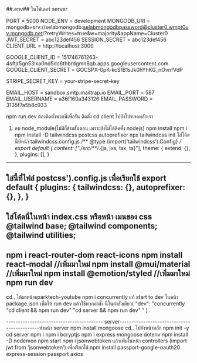 ##.env## ในโฟเดอร์ server

PORT = 5000
NODE_ENV = development
MONGODB_URI = mongodb+srv://selabmongodb:selabmongodbpassword@cluster0.wmpt0uv.mongodb.net/?retryWrites=true&w=majority&appName=Cluster0
JWT_SECRET = abc123def456
SESSION_SECRET = abc123def456
CLIENT_URL = http://localhost:3000

GOOGLE_CLIENT_ID = 151746761263-4sftjr5gn53lka0nd5dc6thbrdgmn8qb.apps.googleusercontent.com
GOOGLE_CLIENT_SECRET = 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

STRIPE_SECRET_KEY = your-stripe-secret-key

EMAIL_HOST = sandbox.smtp.mailtrap.io
EMAIL_PORT = 587
EMAIL_USERNAME = a36f160a343126
EMAIL_PASSWORD = 3135f7a5b8c933


npm run dev ต้องติดตั้งพวกนี่เพื่อรัน
ติดตั้ง 
cd client ไปยังโปรเจคหลักเรา
1. ลบ node_module(ไม่มีก็ข้ามขั้นตอน เพราะยังไม่ได้ติดตั้ง nodejs)
npm install
npm i
npm install -D tailwindcss postcss autoprefixer
npx tailwindcss init
ใส่โค้ดนี้ที่หน้า  tailwindcss.config.js
/** @type {import('tailwindcss').Config} */
export default {
  content: ["./src/**/*.{js, jxs, tsx, ts}"],
  theme: {
    extend: {},
  },
  plugins: [],
}
----------------
ใส่นี้ที่ไฟล์ postcss').config.js เพื่อเรียกใช้
export default {
  plugins: {
    tailwindcss: {},
    autoprefixer: {},
  },
}
----------------
ใส่โค้ดนี่ในหน้า index.css หรือหน้า เมนของ css
@tailwind base;
@tailwind components;
@tailwind utilities;
----------------
npm i react-router-dom react-icons
npm install react-modal //เพิ่มมาใหม่
npm install @mui/material //เพิ่มมาใหม่
npm install @emotion/styled //เพิ่มมาใหม่
npm run dev
----------------
cd.. ให้มาหน้าsparktech-youtube
npm i concurrently
แก้ start to dev ในหน้า package.json เพื่อให้ run dev แล้วใช้พวกคำสั่ง นี่ในคำสั่งเดียว(   "dev": "concurrently \"cd client && npm run dev\" \"cd server && npm run dev\" " )

----------------------------------------- server--------------------------------------------ทำหน้า server
npm install mongoose
cd.. ไปยังหน้าหลัก
npm init -y
cd server
npm i npm i bcryptjs
npm i express mongoose dotenv
npm install -D nodemon
npm start
npm i jsonwebtoken แล้วเพิ่มในหน้า controllers (import jwt from 'jsonwebtoken') เพื่อเรียกใช้
npm install passport-google-oauth20 express-session passport axios
